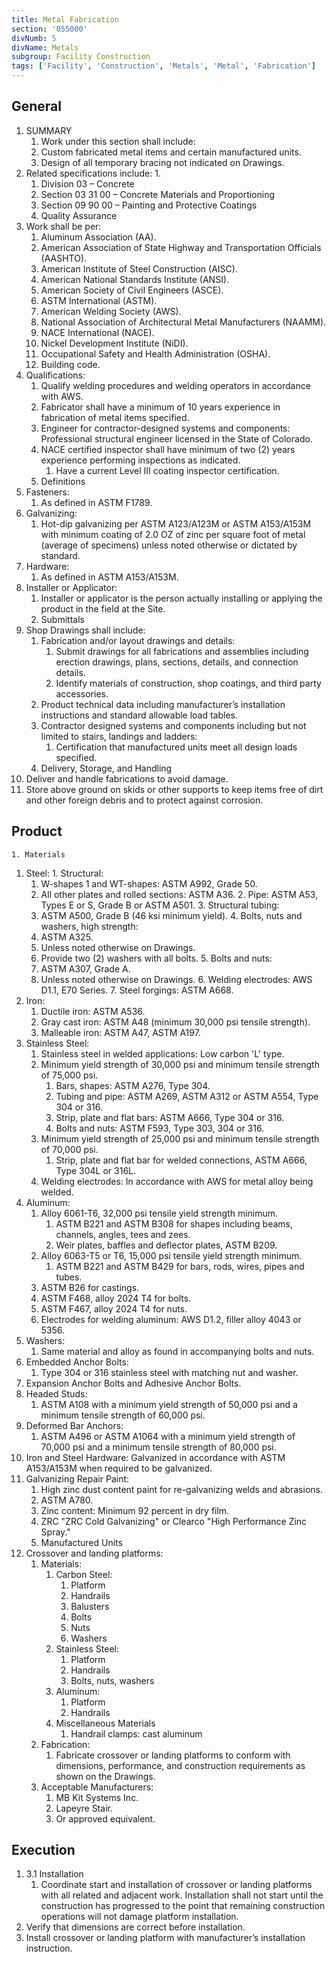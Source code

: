 ```yaml
---
title: Metal Fabrication
section: '055000'
divNumb: 5
divName: Metals
subgroup: Facility Construction
tags: ['Facility', 'Construction', 'Metals', 'Metal', 'Fabrication']
---
```


## General

1. SUMMARY
   1. Work under this section shall include:
	1. Custom fabricated metal items and certain manufactured units.
	2. Design of all temporary bracing not indicated on Drawings.
2. Related specifications include:
      1. 
	1. Division 03 – Concrete
	2. Section 03 31 00 – Concrete Materials and Proportioning 
	3. Section 09 90 00 – Painting and Protective Coatings
	4. Quality Assurance
3. Work shall be per:
	1. Aluminum Association (AA).
	2. American Association of State Highway and Transportation Officials (AASHTO).
	3. American Institute of Steel Construction (AISC).
	4. American National Standards Institute (ANSI).
	5. American Society of Civil Engineers (ASCE).
	6. ASTM International (ASTM).
	7. American Welding Society (AWS).
	8. National Association of Architectural Metal Manufacturers (NAAMM).
	9. NACE International (NACE).
	10. Nickel Development Institute (NiDI).
	11. Occupational Safety and Health Administration (OSHA).
	12. Building code.
4. Qualifications:
	1. Qualify welding procedures and welding operators in accordance with AWS.
	2. Fabricator shall have a minimum of 10 years experience in fabrication of metal items specified.
	3. Engineer for contractor-designed systems and components: Professional structural engineer licensed in the State of Colorado.
	4. NACE certified inspector shall have minimum of two (2) years experience performing inspections as indicated.
		1. Have a current Level III coating inspector certification.
	5. Definitions
5. Fasteners:
      1. As defined in ASTM F1789.
6. Galvanizing:
      1. Hot-dip galvanizing per ASTM A123/A123M or ASTM A153/A153M with minimum coating of 2.0 OZ of zinc per square foot of metal (average of specimens) unless noted otherwise or dictated by standard.
7. Hardware:
      1. As defined in ASTM A153/A153M.
8. Installer or Applicator:
	1. Installer or applicator is the person actually installing or applying the product in the field at the Site.
	2. Submittals
9. Shop Drawings shall include:
	1. Fabrication and/or layout drawings and details:
		1. Submit drawings for all fabrications and assemblies including erection drawings, plans, sections, details, and connection details. 
		2. Identify materials of construction, shop coatings, and third party accessories.
	2. Product technical data including manufacturer’s installation instructions and standard allowable load tables. 
	3. Contractor designed systems and components including but not limited to stairs, landings and ladders:
		1. Certification that manufactured units meet all design loads specified.
	4. Delivery, Storage, and Handling
10. Deliver and handle fabrications to avoid damage.
11. Store above ground on skids or other supports to keep items free of dirt and other foreign debris and to protect against corrosion. 
## Product

	1. Materials
   1. Steel:
	1. Structural:
		1. W-shapes 1 and WT-shapes: ASTM A992, Grade 50.
		2. All other plates and rolled sections: ASTM A36.
	2. Pipe: ASTM A53, Types E or S, Grade B or ASTM A501.
	3. Structural tubing:
		1. ASTM A500, Grade B (46 ksi minimum yield).
	4. Bolts, nuts and washers, high strength:
		1. ASTM A325.
		2. Unless noted otherwise on Drawings.
		3. Provide two (2) washers with all bolts.
	5. Bolts and nuts:
		1. ASTM A307, Grade A.
		2. Unless noted otherwise on Drawings.
	6. Welding electrodes: AWS D1.1, E70 Series.
	7. Steel forgings: ASTM A668.
2. Iron:
	1. Ductile iron: ASTM A536.
	2. Gray cast iron: ASTM A48 (minimum 30,000 psi tensile strength).
	3. Malleable iron: ASTM A47, ASTM A197.
3. Stainless Steel:
	1. Stainless steel in welded applications: Low carbon 'L' type.
	2. Minimum yield strength of 30,000 psi and minimum tensile strength of 75,000 psi.
		1. Bars, shapes: ASTM A276, Type 304.
		2. Tubing and pipe: ASTM A269, ASTM A312 or ASTM A554, Type 304 or 316.
		3. Strip, plate and flat bars: ASTM A666, Type 304 or 316.
		4. Bolts and nuts: ASTM F593, Type 303, 304 or 316.
	3. Minimum yield strength of 25,000 psi and minimum tensile strength of 70,000 psi.
		1. Strip, plate and flat bar for welded connections, ASTM A666, Type 304L or 316L.
	4. Welding electrodes: In accordance with AWS for metal alloy being welded.
4. Aluminum:
	1. Alloy 6061-T6, 32,000 psi tensile yield strength minimum.
		1. ASTM B221 and ASTM B308 for shapes including beams, channels, angles, tees and zees.
		2. Weir plates, baffles and deflector plates, ASTM B209.
	2. Alloy 6063-T5 or T6, 15,000 psi tensile yield strength minimum.
		1. ASTM B221 and ASTM B429 for bars, rods, wires, pipes and tubes.
	3. ASTM B26 for castings.
	4. ASTM F468, alloy 2024 T4 for bolts.
	5. ASTM F467, alloy 2024 T4 for nuts.
	6. Electrodes for welding aluminum: AWS D1.2, filler alloy 4043 or 5356.
5. Washers:
      1. Same material and alloy as found in accompanying bolts and nuts.
6. Embedded Anchor Bolts:
	1. Type 304 or 316 stainless steel with matching nut and washer.
7. Expansion Anchor Bolts and Adhesive Anchor Bolts.
8. Headed Studs:
      1. ASTM A108 with a minimum yield strength of 50,000 psi and a minimum tensile strength of 60,000 psi.
9. Deformed Bar Anchors:
      1. ASTM A496 or ASTM A1064 with a minimum yield strength of 70,000 psi and a minimum tensile strength of 80,000 psi. 
10. Iron and Steel Hardware: Galvanized in accordance with ASTM A153/A153M when required to be galvanized.
11. Galvanizing Repair Paint:
	1. High zinc dust content paint for re-galvanizing welds and abrasions.
	2. ASTM A780.
	3. Zinc content: Minimum 92 percent in dry film.
	4. ZRC "ZRC Cold Galvanizing" or Clearco "High Performance Zinc Spray."
	5. Manufactured Units
12. Crossover and landing platforms:
	1. Materials:
		1. Carbon Steel:
			1. Platform
			2. Handrails
			3. Balusters
			4. Bolts
			5. Nuts
			6. Washers
		2. Stainless Steel:
			1. Platform
			2. Handrails
			3. Bolts, nuts, washers
		3. Aluminum:
			1. Platform
			2. Handrails
		4. Miscellaneous Materials
			1. Handrail clamps: cast aluminum
	2. Fabrication:
		1. Fabricate crossover or landing platforms to conform with dimensions, performance, and construction requirements as shown on the Drawings.
	3. Acceptable Manufacturers:
		1. MB Kit Systems Inc.
		2. Lapeyre Stair.
		3. Or approved equivalent.


## Execution

1. 3.1 Installation
   1. Coordinate start and installation of crossover or landing platforms with all related and adjacent work. Installation shall not start until the construction has progressed to the point that remaining construction operations will not damage platform installation.
2. Verify that dimensions are correct before installation.
3. Install crossover or landing platform with manufacturer’s installation instruction. 

